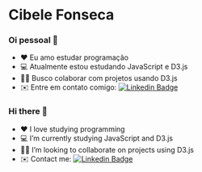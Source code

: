# Cibele Fonseca

### Oi pessoal 👋

- ❤️ Eu amo estudar programação
- 💻 Atualmente estou estudando JavaScript e D3.js
- 👩‍💻 Busco colaborar com projetos usando D3.js
- ✉️ Entre em contato comigo: [![Linkedin Badge](https://img.shields.io/badge/-CibeleFonseca-blue?style=flat-square&logo=Linkedin&logoColor=white&link=https://www.linkedin.com/in/cibele-fonseca/)](https://www.linkedin.com/in/cibele-fonseca/)

### Hi there 👋

- ❤️ I love studying programming
- 💻 I’m currently studying JavaScript and D3.js
- 👩‍💻 I’m looking to collaborate on projects using D3.js
- ✉️ Contact me: [![Linkedin Badge](https://img.shields.io/badge/-CibeleFonseca-blue?style=flat-square&logo=Linkedin&logoColor=white&link=https://www.linkedin.com/in/cibele-fonseca/)](https://www.linkedin.com/in/cibele-fonseca/)

<!--
**cibelefonseca/cibelefonseca** is a ✨ _special_ ✨ repository because its `README.md` (this file) appears on your GitHub profile.

Here are some ideas to get you started:

- 💻 Minha stack: 
- 😊 Posso te ajudar com D3.js
- 🔭 I’m currently working on ...
- 🌱 I’m currently learning ...
- 👯 I’m looking to collaborate on ...
- 🤔 I’m looking for help with ...
- 💬 Ask me about ...
- 📫 How to reach me: ...
- 😄 Pronouns: ...
- ⚡ Fun fact: ...
-->
